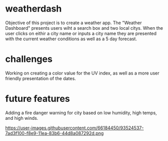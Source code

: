 # weatherdash
Objective of this project is to create a weather app. The "Weather Dashboard" presents users wiht a search box
and two local citys. When the user clicks on eithir a city name or inputs a city name they are presented
with the current weather conditions as well as a 5 day forecast. 

# challenges
 Working on creating a color value for the UV index, as well as a more user friendly presentation of the dates.
 
 # future features
 Adding a fire danger warning for city based on low humidity, high temps, and high winds.

https://user-images.githubusercontent.com/66184450/93524537-7ad3f100-f8e9-11ea-83b6-44d8a087292d.png
